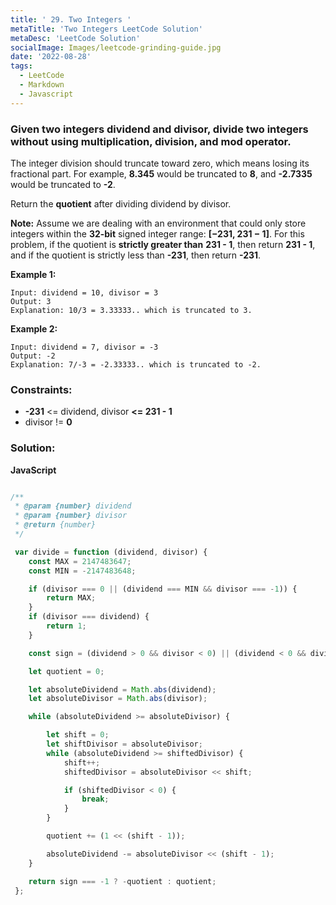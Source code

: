 ```yaml
---
title: ' 29. Two Integers '
metaTitle: 'Two Integers LeetCode Solution'
metaDesc: 'LeetCode Solution'
socialImage: Images/leetcode-grinding-guide.jpg
date: '2022-08-28'
tags:
  - LeetCode
  - Markdown
  - Javascript
---
```


### Given two integers dividend and divisor, divide two integers __without__ using multiplication, division, and mod operator.

The integer division should truncate toward zero, which means losing its fractional part. For example, __8.345__ would be truncated to __8__, and __-2.7335__ would be truncated to __-2__.

Return the __quotient__ after dividing dividend by divisor.

__Note:__ Assume we are dealing with an environment that could only store integers within the __32-bit__ signed integer range: __[−231, 231 − 1]__. For this problem, if the quotient is __strictly greater than__ __231 - 1__, then return __231 - 1__, and if the quotient is strictly less than __-231__, then return __-231__.

 
__Example 1:__
```
Input: dividend = 10, divisor = 3
Output: 3
Explanation: 10/3 = 3.33333.. which is truncated to 3.
```

__Example 2:__
```
Input: dividend = 7, divisor = -3
Output: -2
Explanation: 7/-3 = -2.33333.. which is truncated to -2.
``` 

### __Constraints:__

* __-231__ <= dividend, divisor __<= 231 - 1__
* divisor != __0__

### __Solution:__

__JavaScript__

```js

/**
 * @param {number} dividend
 * @param {number} divisor
 * @return {number}
 */

 var divide = function (dividend, divisor) {
    const MAX = 2147483647;
    const MIN = -2147483648;

    if (divisor === 0 || (dividend === MIN && divisor === -1)) {
        return MAX;
    }
    if (divisor === dividend) {
        return 1;
    }

    const sign = (dividend > 0 && divisor < 0) || (dividend < 0 && divisor > 0) ? -1 : 1;

    let quotient = 0;

    let absoluteDividend = Math.abs(dividend);
    let absoluteDivisor = Math.abs(divisor);

    while (absoluteDividend >= absoluteDivisor) {

        let shift = 0;
        let shiftDivisor = absoluteDivisor;
        while (absoluteDividend >= shiftedDivisor) {
            shift++;
            shiftedDivisor = absoluteDivisor << shift;

            if (shiftedDivisor < 0) {
                break;
            }
        } 

        quotient += (1 << (shift - 1));

        absoluteDividend -= absoluteDivisor << (shift - 1); 
    }

    return sign === -1 ? -quotient : quotient;
 };

```